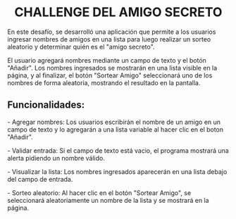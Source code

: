 <h1 align="center">CHALLENGE DEL AMIGO SECRETO</h1>

  <p>En este desafío, se desarrolló una aplicación que permite a los usuarios ingresar
  nombres de amigos en una lista para luego realizar un sorteo aleatorio y
  determinar quién es el "amigo secreto".</p>

  <p>El usuario agregará nombres mediante un campo de texto y el botón
  "Añadir". Los nombres ingresados se mostrarán en una lista visible en la página,
  y al finalizar, el botón "Sortear Amigo" seleccionará uno de los nombres de forma
  aleatoria, mostrando el resultado en la pantalla.</p>

<h2>Funcionalidades:</h2>

 <p>- Agregar nombres: Los usuarios escribirán el nombre de un amigo en un
 campo de texto y lo agregarán a una lista variable al hacer clic en el boton "Añadir".</p>

 <p>- Validar entrada: Si el campo de texto está vacio, el programa mostrará una
 alerta pidiendo un nombre válido.</p>

 <p>- Visualizar la lista: Los nombres ingresados aparecerán en una lista debajo del 
 campo de entrada.</p>

 <p>- Sorteo aleatorio: Al hacer clic en el botón "Sortear Amigo", se seleccionará
 aleatoriamente un nombre de la lista y se mostrará en la página.</p> 

 

